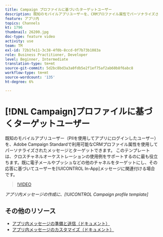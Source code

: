 ```yaml
---
title: Campaign プロファイルに基づいたターゲットユーザー
description: 既知のモバイルアプリユーザーを、CRMプロファイル属性でパーソナライズされたメッセージでターゲットする方法を説明します。
feature: アプリ内
topics: Channels
kt: 1796
thumbnail: 26200.jpg
doc-type: feature video
activity: use
team: TM
exl-id: 72b1fe11-3c38-4f0b-8ccd-0f7b73b1083a
role: Business Practitioner, Developer
level: Beginner, Intermediate
translation-type: tm+mt
source-git-commit: 5d2bc8bd3a3a0fdb5e2f1ef75af2ab60b8f6abc8
workflow-type: tm+mt
source-wordcount: '135'
ht-degree: 6%

---
```


# [!DNL Campaign]プロファイルに基づくターゲットユーザー

既知のモバイルアプリユーザー（PIIを使用してアプリにログインしたユーザー）を、Adobe Campaign Standardで利用可能なCRMプロファイル属性を使用してパーソナライズされたメッセージとターゲットできます。 このテンプレートは、クロスチャネルオーケストレーションの使用例をサポートするのに最も役立ちます。既に電子メールやプッシュなどの他のチャネルをターゲットにし、その応答に基づいてユーザーを[!UICONTROL In-App]メッセージに関連付ける場合です。

>[!VIDEO](https://video.tv.adobe.com/v/26200?quality=12)

*アプリ内メッセージの作成に、[!UICONTROL Campaign profile template]*

## その他のリソース

* [アプリ内メッセージの準備と送信（ドキュメント）](https://docs.adobe.com/content/help/en/campaign-standard/using/communication-channels/in-app-messaging/preparing-and-sending-an-in-app-message.html)
* [アプリ内メッセージのカスタマイズ（ドキュメント）](https://docs.adobe.com/content/help/en/campaign-standard/using/communication-channels/in-app-messaging/customizing-an-in-app-message.html)
